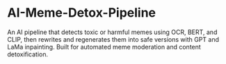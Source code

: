 # AI-Meme-Detox-Pipeline
An AI pipeline that detects toxic or harmful memes using OCR, BERT, and CLIP, then rewrites and regenerates them into safe versions with GPT and LaMa inpainting. Built for automated meme moderation and content detoxification.
